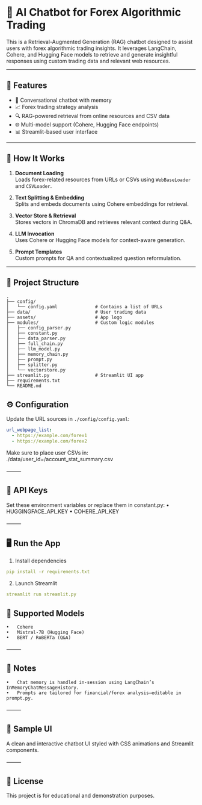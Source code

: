 # 🌱 AI Chatbot for Forex Algorithmic Trading

This is a Retrieval-Augmented Generation (RAG) chatbot designed to assist users with forex algorithmic trading insights. It leverages LangChain, Cohere, and Hugging Face models to retrieve and generate insightful responses using custom trading data and relevant web resources.

---

## 🚀 Features

- 💬 Conversational chatbot with memory
- 📈 Forex trading strategy analysis
- 🔍 RAG-powered retrieval from online resources and CSV data
- 🌐 Multi-model support (Cohere, Hugging Face endpoints)
- 📊 Streamlit-based user interface

---

## 🧠 How It Works

1. **Document Loading**  
   Loads forex-related resources from URLs or CSVs using `WebBaseLoader` and `CSVLoader`.

2. **Text Splitting & Embedding**  
   Splits and embeds documents using Cohere embeddings for retrieval.

3. **Vector Store & Retrieval**  
   Stores vectors in ChromaDB and retrieves relevant context during Q&A.

4. **LLM Invocation**  
   Uses Cohere or Hugging Face models for context-aware generation.

5. **Prompt Templates**  
   Custom prompts for QA and contextualized question reformulation.

---

## 📁 Project Structure

```text
.
├── config/
│   └── config.yaml              # Contains a list of URLs
├── data/                        # User trading data
├── assets/                      # App logo
├── modules/                     # Custom logic modules
│   ├── config_parser.py
│   ├── constant.py
│   ├── data_parser.py
│   ├── full_chain.py
│   ├── llm_model.py
│   ├── memory_chain.py
│   ├── prompt.py
│   ├── splitter.py
│   └── vectorstore.py
├── streamlit.py                 # Streamlit UI app
├── requirements.txt
└── README.md
```


## ⚙️ Configuration

Update the URL sources in `./config/config.yaml`:

```yaml
url_webpage_list:
  - https://example.com/forex1
  - https://example.com/forex2 
```
Make sure to place user CSVs in:
./data/user_id=<id>/account_stat_summary.csv

⸻

## 🔐 API Keys

Set these environment variables or replace them in constant.py:
	•	HUGGINGFACE_API_KEY
	•	COHERE_API_KEY

⸻

## 🖥️ Run the App

1. Install dependencies
   
```yaml
pip install -r requirements.txt
```

2. Launch Streamlit
```yaml
streamlit run streamlit.py
```

## 🧪 Supported Models
	•	Cohere
	•	Mistral-7B (Hugging Face)
	•	BERT / RoBERTa (Q&A)

⸻

## 📝 Notes
	•	Chat memory is handled in-session using LangChain’s InMemoryChatMessageHistory.
	•	Prompts are tailored for financial/forex analysis—editable in prompt.py.

⸻

## 📸 Sample UI

A clean and interactive chatbot UI styled with CSS animations and Streamlit components.

⸻

## 📃 License

This project is for educational and demonstration purposes.

